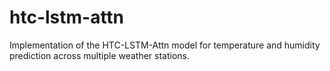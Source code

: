 # htc-lstm-attn
Implementation of the HTC-LSTM-Attn model for temperature and humidity prediction across multiple weather stations.

